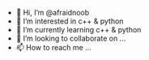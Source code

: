 - 👋 Hi, I’m @afraidnoob
- 👀 I’m interested in c++ & python
- 🌱 I’m currently learning c++ & python
- 💞️ I’m looking to collaborate on ...
- 📫 How to reach me ...

<!---
afraidnoob/afraidnoob is a ✨ special ✨ repository because its `README.md` (this file) appears on your GitHub profile.
You can click the Preview link to take a look at your changes.
--->
